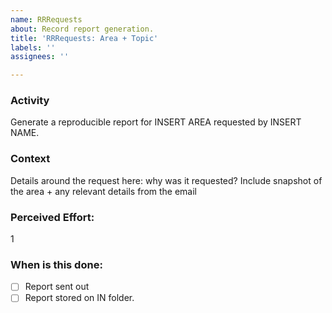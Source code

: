```yaml
---
name: RRRequests
about: Record report generation.
title: 'RRRequests: Area + Topic'
labels: ''
assignees: ''

---
```


### Activity
Generate a reproducible report for INSERT AREA requested by INSERT NAME.

### Context
Details around the request here: why was it requested?  Include snapshot of the area + any relevant details from the email

### Perceived Effort:
1

### When is this done:
- [ ] Report sent out
- [ ] Report stored on IN folder.
